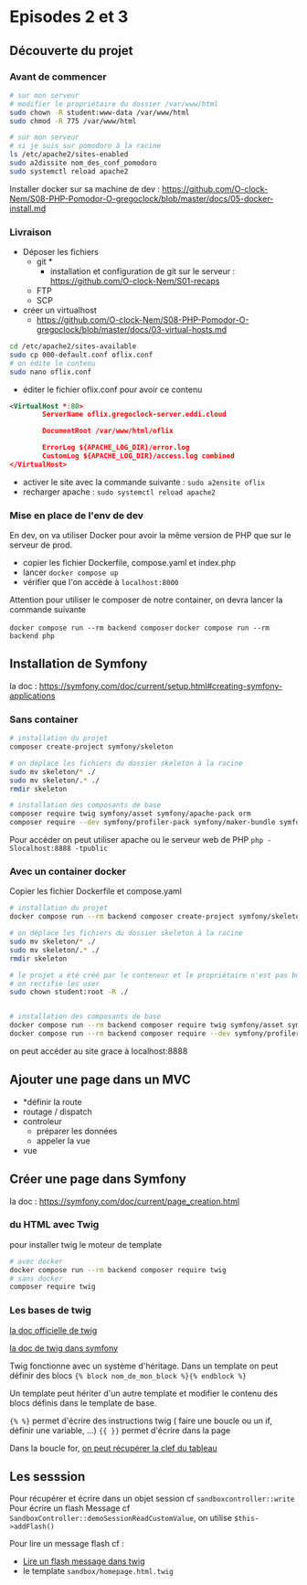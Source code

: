 # Episodes 2 et 3

## Découverte du projet

### Avant de commencer

```bash
# sur mon serveur
# modifier le propriétaire du dossier /var/www/html
sudo chown -R student:www-data /var/www/html
sudo chmod -R 775 /var/www/html
```

```bash
# sur mon serveur
# si je suis sur pomodoro à la racine
ls /etc/apache2/sites-enabled
sudo a2dissite nom_des_conf_pomodoro
sudo systemctl reload apache2
```

Installer docker sur sa machine de dev : https://github.com/O-clock-Nem/S08-PHP-Pomodor-O-gregoclock/blob/master/docs/05-docker-install.md

### Livraison

- Déposer les fichiers
  - git *
    - installation et configuration de git sur le serveur : https://github.com/O-clock-Nem/S01-recaps
  - FTP
  - SCP
- créer un virtualhost
  - https://github.com/O-clock-Nem/S08-PHP-Pomodor-O-gregoclock/blob/master/docs/03-virtual-hosts.md

```bash
cd /etc/apache2/sites-available
sudo cp 000-default.conf oflix.conf
# on édite le contenu
sudo nano oflix.conf
```

- éditer le fichier oflix.conf pour avoir ce contenu

```xml
<VirtualHost *:80>
        ServerName oflix.gregoclock-server.eddi.cloud

        DocumentRoot /var/www/html/oflix

        ErrorLog ${APACHE_LOG_DIR}/error.log
        CustomLog ${APACHE_LOG_DIR}/access.log combined
</VirtualHost>
```

- activer le site avec la commande suivante : `sudo a2ensite oflix`
- recharger apache : `sudo systemctl reload apache2`

### Mise en place de l'env de dev

En dev, on va utiliser Docker pour avoir la même version de PHP que sur le serveur de prod.

- copier les fichier Dockerfile, compose.yaml et index.php
- lancer `docker compose up`
- vérifier que l'on accède à `localhost:8000`

Attention pour utiliser le composer de notre container, on devra lancer la commande suivante

`docker compose run --rm backend composer`
`docker compose run --rm backend php`

## Installation de Symfony

la doc : https://symfony.com/doc/current/setup.html#creating-symfony-applications

### Sans container

```bash
# installation du projet
composer create-project symfony/skeleton

# on déplace les fichiers du dossier skeleton à la racine
sudo mv skeleton/* ./
sudo mv skeleton/.* ./
rmdir skeleton

# installation des composants de base
composer require twig symfony/asset symfony/apache-pack orm
composer require --dev symfony/profiler-pack symfony/maker-bundle symfony/debug-bundle
```

Pour accéder on peut utiliser apache ou le serveur web de PHP `php -Slocalhost:8888 -tpublic`

### Avec un container docker

Copier les fichier Dockerfile et compose.yaml

```bash
# installation du projet
docker compose run --rm backend composer create-project symfony/skeleton 

# on déplace les fichiers du dossier skeleton à la racine
sudo mv skeleton/* ./
sudo mv skeleton/.* ./
rmdir skeleton

# le projet a été créé par le conteneur et le propriétaire n'est pas bon
# on rectifie les user
sudo chown student:root -R ./


# installation des composants de base
docker compose run --rm backend composer require twig symfony/asset symfony/apache-pack orm
docker compose run --rm backend composer require --dev symfony/profiler-pack symfony/maker-bundle symfony/debug-bundle
```

on peut accéder au site grace à localhost:8888

## Ajouter une page dans un MVC

- *définir la route
- routage / dispatch
- controleur
  - préparer les données
  - appeler la vue
- vue

## Créer une page dans Symfony

la doc : https://symfony.com/doc/current/page_creation.html

### du HTML avec Twig

pour installer twig le moteur de template

```bash
# avec docker
docker compose run --rm backend composer require twig 
# sans docker
composer require twig
```

### Les bases de twig

[la doc officielle de twig](https://twig.symfony.com/doc/3.x/templates.html#twig-for-template-designers)

[la doc de twig dans symfony](https://symfony.com/doc/current/templates.html)

Twig fonctionne avec un système d'héritage.
Dans un template on peut définir des blocs `{% block nom_de_mon_block %}{% endblock %}`

Un template peut hériter d'un autre template et modifier le contenu des blocs définis dans le template de base.

`{% %}` permet d'écrire des instructions twig ( faire une boucle ou un if, définir une variable, ...)
`{{ }}` permet d'écrire dans la page

Dans la boucle for, [on peut récupérer la clef du tableau](https://twig.symfony.com/doc/3.x/tags/for.html#iterating-over-keys-and-values)

## Les sesssion

Pour récupérer et écrire dans un objet session cf `sandboxcontroller::write`
Pour écrire un flash Message cf `SandboxController::demoSessionReadCustomValue`, on utilise `$this->addFlash()`

Pour lire un message flash cf :

  - [Lire un flash message dans twig](https://symfony.com/doc/current/session.html#flash-messages)
  - le template `sandbox/homepage.html.twig`